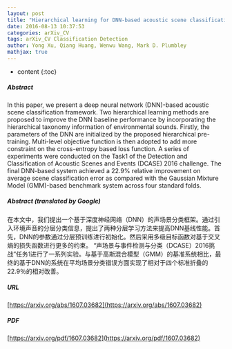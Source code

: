 ```yaml
---
layout: post
title: "Hierarchical learning for DNN-based acoustic scene classification"
date: 2016-08-13 10:37:53
categories: arXiv_CV
tags: arXiv_CV Classification Detection
author: Yong Xu, Qiang Huang, Wenwu Wang, Mark D. Plumbley
mathjax: true
---
```


* content
{:toc}

##### Abstract
In this paper, we present a deep neural network (DNN)-based acoustic scene classification framework. Two hierarchical learning methods are proposed to improve the DNN baseline performance by incorporating the hierarchical taxonomy information of environmental sounds. Firstly, the parameters of the DNN are initialized by the proposed hierarchical pre-training. Multi-level objective function is then adopted to add more constraint on the cross-entropy based loss function. A series of experiments were conducted on the Task1 of the Detection and Classification of Acoustic Scenes and Events (DCASE) 2016 challenge. The final DNN-based system achieved a 22.9% relative improvement on average scene classification error as compared with the Gaussian Mixture Model (GMM)-based benchmark system across four standard folds.

##### Abstract (translated by Google)
在本文中，我们提出一个基于深度神经网络（DNN）的声场景分类框架。通过引入环境声音的分层分类信息，提出了两种分层学习方法来提高DNN基线性能。首先，DNN的参数通过分层预训练进行初始化。然后采用多级目标函数对基于交叉熵的损失函数进行更多的约束。 “声场景与事件检测与分类（DCASE）2016挑战”任务1进行了一系列实验。与基于高斯混合模型（GMM）的基准系统相比，最终的基于DNN的系统在平均场景分类错误方面实现了相对于四个标准折叠的22.9％的相对改善。

##### URL
[https://arxiv.org/abs/1607.03682](https://arxiv.org/abs/1607.03682)

##### PDF
[https://arxiv.org/pdf/1607.03682](https://arxiv.org/pdf/1607.03682)

